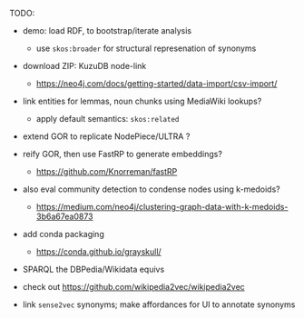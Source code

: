 TODO:

  * demo: load RDF, to bootstrap/iterate analysis
    - use `skos:broader` for structural represenation of synonyms

  * download ZIP: KuzuDB node-link
    - https://neo4j.com/docs/getting-started/data-import/csv-import/

  * link entities for lemmas, noun chunks using MediaWiki lookups?
    - apply default semantics: `skos:related`


  * extend GOR to replicate NodePiece/ULTRA ?

  * reify GOR, then use FastRP to generate embeddings?
    - https://github.com/Knorreman/fastRP


  * also eval community detection to condense nodes using k-medoids?
    - https://medium.com/neo4j/clustering-graph-data-with-k-medoids-3b6a67ea0873

  * add conda packaging
    - https://conda.github.io/grayskull/


  * SPARQL the DBPedia/Wikidata equivs

  * check out https://github.com/wikipedia2vec/wikipedia2vec

  * link `sense2vec` synonyms; make affordances for UI to annotate synonyms
